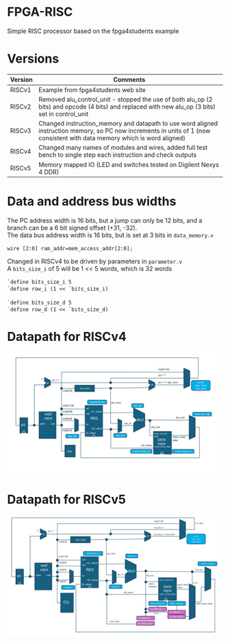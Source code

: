 # FPGA-RISC
Simple RISC processor based on the fpga4students example

# Versions

| Version      | Comments                                                                                                                                                                      |
|--------------|-------------------------------------------------------------------------------------------------------------------------------------------------------------------------------|
| RISCv1       | Example from fpga4students web site                                                                                                                                           |
| RISCv2       | Removed alu_control_unit - stopped the use of both alu_op (2 bits) and opcode (4 bits) and replaced with new alu_op (3 bits) set in control_unit                              |
| RISCv3       | Changed instruction_memory and datapath to use word aligned instruction memory, so PC now increments in units of 1 (now consistent with data memory which is word aligned)    |
| RISCv4       | Changed many names of modules and wires, added full test bench to single step each instruction and check outputs                                                              |
| RISCv5       | Memory mapped IO (LED and switches tested on Digilent Nexys 4 DDR)                                                                                                             |

# Data and address bus widths 
The PC address width is 16 bits, but a jump can only be 12 bits, and a branch can be a 6 bit signed offset (+31, -32).     
The data bus address width is 16 bits, but is set at 3 bits in ```data_memory.v```   

```
wire [2:0] ram_addr=mem_access_addr[2:0];
```

Changed in RISCv4 to be driven by parameters in ```parameter.v```    
A ```bits_size_i``` of 5 will be 1 << 5 words, which is 32 words    

```
`define bits_size_i 5
`define row_i (1 << `bits_size_i)

`define bits_size_d 5
`define row_d (1 << `bits_size_d)

```

# Datapath for RISCv4

<p align="center">
  <img src="https://github.com/paulhamsh/FPGA-RISC/blob/main/RISCv4.jpg" width="800">
</p>

# Datapath for RISCv5

<p align="center">
  <img src="https://github.com/paulhamsh/FPGA-RISC/blob/main/RISCv5-1.jpg" width="800">
</p>
